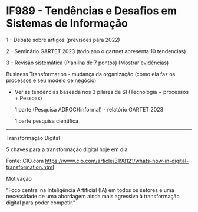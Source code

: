 # IF989 - Tendências e Desafios em Sistemas de Informação

1 - Debate sobre artigos (previsões para 2022)

2 - Seminário GARTET 2023 (todo ano o gartnet apresenta 10 tendencias)

3 - Revisão sistemática (Planilha de 7 pontos) (Mostrar evidências)

Business Transformation - mudança da organização (como ela faz os processos e seu modelo de negócio)

- Ver as tendências baseada nos 3 pilares de SI (Tecnologia + processos + Pessoas)

  1 parte (Pesquisa ADROC)(informal) - relatório GARTET 2023
  
  1 parte pesquisa científica

--------------------------------------------------------------------

Transformação Digital

5 chaves para a transformação digital hoje em dia

Fonte: CIO.com
https://www.cio.com/article/3198121/whats-now-in-digital-transformation.html

Motivação

“Foco central na Inteligência Artificial (IA) em todos os setores e uma necessidade de uma abordagem ainda mais agressiva à transformação digital para poder competir.”

<img scr=".assets/img1.JPG">

